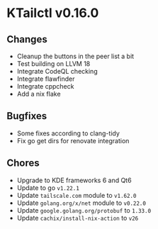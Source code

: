 # KTailctl v0.16.0

## Changes

- Cleanup the buttons in the peer list a bit
- Test building on LLVM 18
- Integrate CodeQL checking
- Integrate flawfinder
- Integrate cppcheck
- Add a nix flake

## Bugfixes

- Some fixes according to clang-tidy
- Fix go get dirs for renovate integration

## Chores

- Upgrade to KDE frameworks 6 and Qt6
- Update to go `v1.22.1`
- Update `tailscale.com` module to `v1.62.0`
- Update `golang.org/x/net` module to `v0.22.0`
- Update `google.golang.org/protobuf` to `1.33.0`
- Update `cachix/install-nix-action` to `v26`

